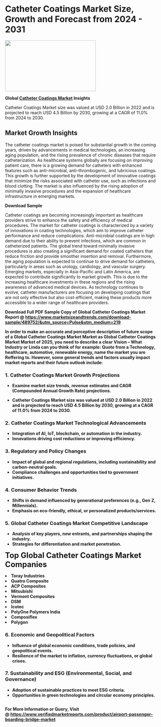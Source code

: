 <H1>Catheter Coatings Market Size, Growth and Forecast from 2024 - 2031</H1><img class="aligncenter size-medium wp-image-584254" src="https://thirdeyenews.in/wp-content/uploads/2024/09/Global-Market-Research-300x168.jpeg" alt="" width="300" height="168" /><p><strong>Global&nbsp;<a href="https://www.marketsizeandtrends.com/download-sample/489752/&amp;utm_source=Pulse&amp;utm_medium=219">Catheter Coatings Market</a> Insights</strong></p><p>Catheter Coatings Market size was valued at USD 2.0 Billion in 2022 and is projected to reach USD 4.5 Billion by 2030, growing at a CAGR of 11.0% from 2024 to 2030.</p><p><h2>Market Growth Insights</h2> <p>The catheter coatings market is poised for substantial growth in the coming years, driven by advancements in medical technologies, an increasing aging population, and the rising prevalence of chronic diseases that require catheterization. As healthcare systems globally are focusing on improving patient care, there is a growing demand for catheters with enhanced features such as anti-microbial, anti-thrombogenic, and lubricious coatings. This growth is further supported by the development of innovative coatings that minimize the risks associated with catheter use, such as infections and blood clotting. The market is also influenced by the rising adoption of minimally invasive procedures and the expansion of healthcare infrastructure in emerging markets.</p> <p><strong>Download Sample</strong></p> <p>Catheter coatings are becoming increasingly important as healthcare providers strive to enhance the safety and efficiency of medical procedures. The market for catheter coatings is characterized by a variety of innovations in coating technologies, which aim to improve catheter performance and reduce complications. Anti-microbial coatings are in high demand due to their ability to prevent infections, which are common in catheterized patients. The global trend toward minimally invasive procedures is also creating a significant demand for coated catheters that reduce friction and provide smoother insertion and removal. Furthermore, the aging population is expected to continue to drive demand for catheters, particularly in areas such as urology, cardiology, and vascular surgery. Emerging markets, especially in Asia-Pacific and Latin America, are expected to contribute significantly to market growth. This is due to the increasing healthcare investments in these regions and the rising awareness of advanced medical devices. As technology continues to evolve, catheter manufacturers are focusing on developing coatings that are not only effective but also cost-efficient, making these products more accessible to a wider range of healthcare providers. <p><strong></p><p><span class=""><strong>Download Full PDF Sample Copy of Global Catheter Coatings Market Report</strong> @ <a href="https://www.marketsizeandtrends.com/download-sample/489752/&amp;utm_source=Pulse&amp;utm_medium=219" target="_blank">https://www.marketsizeandtrends.com/download-sample/489752/&amp;utm_source=Pulse&amp;utm_medium=219</a></span></p><p>In order to make an accurate and perceptive description of future scope of a Global&nbsp;Catheter Coatings Market Market as Global&nbsp;Catheter Coatings Market Market of 2025, you need to describe a clear Vision &ndash; What Industry or Linda can you think of for example: Quote from a Technology, healthcare, automotive, renewable energy, name the market you are Reffering to. However, some general trends and factors usually impact market reports and their future outlook include:</p><h3>1.&nbsp;<strong>Catheter Coatings Market Growth Projections</strong></h3><ul><li>Examine market size trends, revenue estimates and CAGR (Compounded Annual Growth Rate) projections.</li><li><p>Catheter Coatings Market size was valued at USD 2.0 Billion in 2022 and is projected to reach USD 4.5 Billion by 2030, growing at a CAGR of 11.0% from 2024 to 2030.</p></li></ul><h3>2.&nbsp;<strong>Catheter Coatings Market Technological Advancements</strong></h3><ul><li>Integration of AI, IoT, blockchain, or automation in the industry.</li><li>Innovations driving cost reductions or improving efficiency.</li></ul><h3>3.&nbsp;<strong>Regulatory and Policy Changes</strong></h3><ul><li>Impact of global and regional regulations, including sustainability and carbon-neutral goals.</li><li>Compliance challenges and opportunities tied to government initiatives.</li></ul><h3>4.&nbsp;<strong>Consumer Behavior Trends</strong></h3><ul><li>Shifts in demand influenced by generational preferences (e.g., Gen Z, Millennials).</li><li>Emphasis on eco-friendly, ethical, or personalized products/services.</li></ul><h3>5.&nbsp;<strong>Global Catheter Coatings Market Competitive Landscape</strong></h3><ul><li>Analysis of key players, new entrants, and partnerships shaping the industry.</li><li>Strategies for differentiation and market penetration.</li></ul><p data-pm-slice="1 1 []"><span style="color: inherit; font-family: inherit; font-size: 25px;">Top Global Catheter Coatings Market Companies</span></p><div class="" data-test-id=""><p><li>Toray Industries</li><li> Quatro Composite</li><li> ACP Composites</li><li> Mitsubishi</li><li> Vermont Composites</li><li> DSM</li><li> Icotec</li><li> PolyOne Polymers India</li><li> Composiflex</li><li> Polygon</li></p></div><h3>6.&nbsp;<strong>Economic and Geopolitical Factors</strong></h3><ul><li>Influence of global economic conditions, trade policies, and geopolitical events.</li><li>Resilience of the market to inflation, currency fluctuations, or global crises.</li></ul><h3>7.&nbsp;<strong>Sustainability and ESG (Environmental, Social, and Governance)</strong></h3><ul><li>Adoption of sustainable practices to meet ESG criteria.</li><li>Opportunities in green technologies and circular economy principles.</li></ul><h2><strong style="font-size: 14px;">For More Information or Query, Visit @&nbsp;</strong><a style="background-color: #ffffff; font-size: 14px;" href="https://www.marketsizeandtrends.com/report/catheter-coatings-market/" target="_blank">https://www.verifiedmarketreports.com/product/airport-passenger-boarding-bridge-market</a></h2>
